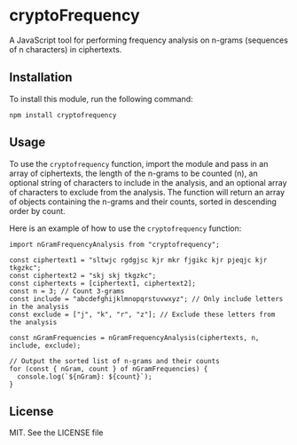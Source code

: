 # cryptoFrequency
 A JavaScript tool for performing frequency analysis on n-grams (sequences of n characters) in ciphertexts.


## Installation
To install this module, run the following command:

```
npm install cryptofrequency
```

## Usage
To use the `cryptofrequency` function, import the module and pass in an array of ciphertexts, the length of the n-grams to be counted (n), an optional string of characters to include in the analysis, and an optional array of characters to exclude from the analysis. The function will return an array of objects containing the n-grams and their counts, sorted in descending order by count.

Here is an example of how to use the `cryptofrequency` function:

```
import nGramFrequencyAnalysis from "cryptofrequency";

const ciphertext1 = "sltwjc rgdgjsc kjr mkr fjgikc kjr pjeqjc kjr tkgzkc";
const ciphertext2 = "skj skj tkgzkc";
const ciphertexts = [ciphertext1, ciphertext2];
const n = 3; // Count 3-grams
const include = "abcdefghijklmnopqrstuvwxyz"; // Only include letters in the analysis
const exclude = ["j", "k", "r", "z"]; // Exclude these letters from the analysis

const nGramFrequencies = nGramFrequencyAnalysis(ciphertexts, n, include, exclude);

// Output the sorted list of n-grams and their counts
for (const { nGram, count } of nGramFrequencies) {
  console.log(`${nGram}: ${count}`);
}
```



## License
MIT. See the LICENSE file